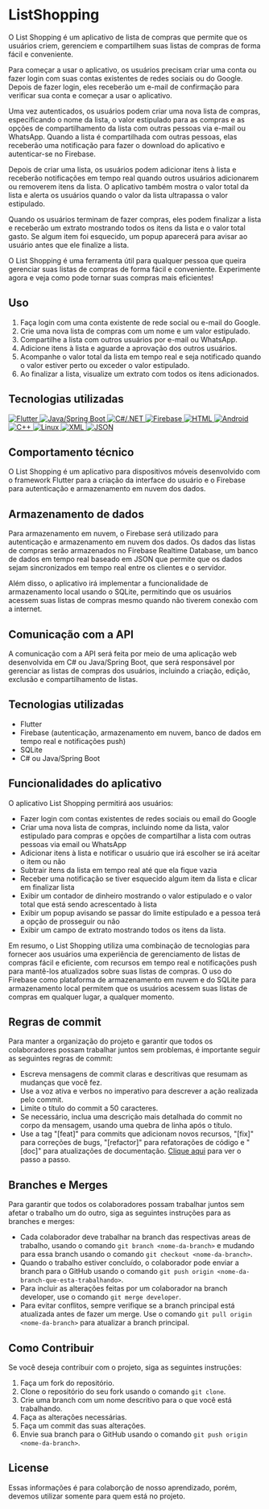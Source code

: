 # ListShopping

O List Shopping é um aplicativo de lista de compras que permite que os usuários criem, gerenciem e compartilhem suas listas de compras de forma fácil e conveniente.

Para começar a usar o aplicativo, os usuários precisam criar uma conta ou fazer login com suas contas existentes de redes sociais ou do Google. Depois de fazer login, eles receberão um e-mail de confirmação para verificar sua conta e começar a usar o aplicativo.

Uma vez autenticados, os usuários podem criar uma nova lista de compras, especificando o nome da lista, o valor estipulado para as compras e as opções de compartilhamento da lista com outras pessoas via e-mail ou WhatsApp. Quando a lista é compartilhada com outras pessoas, elas receberão uma notificação para fazer o download do aplicativo e autenticar-se no Firebase.

Depois de criar uma lista, os usuários podem adicionar itens à lista e receberão notificações em tempo real quando outros usuários adicionarem ou removerem itens da lista. O aplicativo também mostra o valor total da lista e alerta os usuários quando o valor da lista ultrapassa o valor estipulado.

Quando os usuários terminam de fazer compras, eles podem finalizar a lista e receberão um extrato mostrando todos os itens da lista e o valor total gasto. Se algum item foi esquecido, um popup aparecerá para avisar ao usuário antes que ele finalize a lista.

O List Shopping é uma ferramenta útil para qualquer pessoa que queira gerenciar suas listas de compras de forma fácil e conveniente. Experimente agora e veja como pode tornar suas compras mais eficientes!

## Uso

1. Faça login com uma conta existente de rede social ou e-mail do Google.
2. Crie uma nova lista de compras com um nome e um valor estipulado.
3. Compartilhe a lista com outros usuários por e-mail ou WhatsApp.
4. Adicione itens à lista e aguarde a aprovação dos outros usuários.
5. Acompanhe o valor total da lista em tempo real e seja notificado quando o valor estiver perto ou exceder o valor estipulado.
6. Ao finalizar a lista, visualize um extrato com todos os itens adicionados.

## Tecnologias utilizadas
<p align="left">
  <a href="https://flutter.dev/" target="_blank">
    <img src="https://img.shields.io/badge/Flutter-02569B?style=for-the-badge&logo=flutter&logoColor=white" alt="Flutter">
  </a>
  <a href="https://www.java.com/" target="_blank">
    <img src="https://img.shields.io/badge/Java/Spring-6DB33F?style=for-the-badge&logo=java&logoColor=white" alt="Java/Spring Boot">
  </a>
  <a href="https://docs.microsoft.com/en-us/dotnet/csharp/" target="_blank">
  <img src="https://img.shields.io/badge/C%23-.NET-239120?style=for-the-badge&logo=c-sharp&logoColor=white" alt="C#/.NET">
  </a>
  <a href="https://firebase.google.com/" target="_blank">
    <img src="https://img.shields.io/badge/Firebase-FFCA28?style=for-the-badge&logo=firebase&logoColor=white" alt="Firebase">
  </a>
  <a href="https://developer.mozilla.org/en-US/docs/Web/HTML" target="_blank">
    <img src="https://img.shields.io/badge/HTML-E34F26?style=for-the-badge&logo=html5&logoColor=white" alt="HTML">
  </a>
  <a href="https://developer.android.com/" target="_blank">
    <img src="https://img.shields.io/badge/Android-3DDC84?style=for-the-badge&logo=android&logoColor=white" alt="Android">
  </a>
  <a href="http://www.cplusplus.com/" target="_blank">
    <img src="https://img.shields.io/badge/C++-00599C?style=for-the-badge&logo=c%2B%2B&logoColor=white" alt="C++">
  </a>
  <a href="https://www.linux.org/" target="_blank">
    <img src="https://img.shields.io/badge/Linux-FCC624?style=for-the-badge&logo=linux&logoColor=black" alt="Linux">
  </a>
  <a href="https://developer.mozilla.org/en-US/docs/XML_introduction" target="_blank">
    <img src="https://img.shields.io/badge/XML-ff69b4?style=for-the-badge&logo=xml&logoColor=white" alt="XML">
  </a>
  <a href="https://www.json.org/" target="_blank">
    <img src="https://img.shields.io/badge/JSON-000000?style=for-the-badge&logo=json&logoColor=white" alt="JSON">
  </a>
</p>

## Comportamento técnico

O List Shopping é um aplicativo para dispositivos móveis desenvolvido com o framework Flutter para a criação da interface do usuário e o Firebase para autenticação e armazenamento em nuvem dos dados.

## Armazenamento de dados
Para armazenamento em nuvem, o Firebase será utilizado para autenticação e armazenamento em nuvem dos dados. Os dados das listas de compras serão armazenados no Firebase Realtime Database, um banco de dados em tempo real baseado em JSON que permite que os dados sejam sincronizados em tempo real entre os clientes e o servidor.

Além disso, o aplicativo irá implementar a funcionalidade de armazenamento local usando o SQLite, permitindo que os usuários acessem suas listas de compras mesmo quando não tiverem conexão com a internet.

## Comunicação com a API
A comunicação com a API será feita por meio de uma aplicação web desenvolvida em C# ou Java/Spring Boot, que será responsável por gerenciar as listas de compras dos usuários, incluindo a criação, edição, exclusão e compartilhamento de listas.

## Tecnologias utilizadas
- Flutter
- Firebase (autenticação, armazenamento em nuvem, banco de dados em tempo real e notificações push)
- SQLite
- C# ou Java/Spring Boot

## Funcionalidades do aplicativo
O aplicativo List Shopping permitirá aos usuários:

- Fazer login com contas existentes de redes sociais ou email do Google
- Criar uma nova lista de compras, incluindo nome da lista, valor estipulado para compras e opções de         compartilhar a lista com outras pessoas via email ou WhatsApp
- Adicionar itens à lista e notificar o usuário que irá escolher se irá aceitar o item ou não
- Subtrair itens da lista em tempo real até que ela fique vazia
- Receber uma notificação se tiver esquecido algum item da lista e clicar em finalizar lista
- Exibir um contador de dinheiro mostrando o valor estipulado e o valor total que está sendo acrescentado à   lista
- Exibir um popup avisando se passar do limite estipulado e a pessoa terá a opção de prosseguir ou não
- Exibir um campo de extrato mostrando todos os itens da lista.

Em resumo, o List Shopping utiliza uma combinação de tecnologias para fornecer aos usuários uma experiência de gerenciamento de listas de compras fácil e eficiente, com recursos em tempo real e notificações push para mantê-los atualizados sobre suas listas de compras. O uso do Firebase como plataforma de armazenamento em nuvem e do SQLite para armazenamento local permitem que os usuários acessem suas listas de compras em qualquer lugar, a qualquer momento.


## Regras de commit

Para manter a organização do projeto e garantir que todos os colaboradores possam trabalhar juntos sem problemas, é importante seguir as seguintes regras de commit:

- Escreva mensagens de commit claras e descritivas que resumam as mudanças que você fez.
- Use a voz ativa e verbos no imperativo para descrever a ação realizada pelo commit.
- Limite o título do commit a 50 caracteres.
- Se necessário, inclua uma descrição mais detalhada do commit no corpo da mensagem, usando uma quebra de linha após o título.
- Use a tag "[feat]" para commits que adicionam novos recursos, "[fix]" para correções de bugs, "[refactor]" para refatorações de código e "[doc]" para atualizações de documentação. [Clique aqui](https://drive.google.com/file/d/17rqagRuWa-2lFRn8offxzHRktm0LAAVn/view?usp=share_link) para ver o passo a passo.


## Branches e Merges

Para garantir que todos os colaboradores possam trabalhar juntos sem afetar o trabalho um do outro, siga as seguintes instruções para as branches e merges:

- Cada colaborador deve trabalhar na branch das respectivas areas de trabalho, usando o comando `git branch <nome-da-branch>` e mudando para essa branch usando o comando `git checkout <nome-da-branch>`.
- Quando o trabalho estiver concluído, o colaborador pode enviar a branch para o GitHub usando o comando `git push origin <nome-da-branch-que-esta-trabalhando>`.
- Para incluir as alterações feitas por um colaborador na branch developer, use o comando `git merge developer`.
- Para evitar conflitos, sempre verifique se a branch principal está atualizada antes de fazer um merge. Use o comando `git pull origin <nome-da-branch>` para atualizar a branch principal.

## Como Contribuir

Se você deseja contribuir com o projeto, siga as seguintes instruções:

1. Faça um fork do repositório.
2. Clone o repositório do seu fork usando o comando `git clone`.
3. Crie uma branch com um nome descritivo para o que você está trabalhando.
4. Faça as alterações necessárias.
5. Faça um commit das suas alterações.
6. Envie sua branch para o GitHub usando o comando `git push origin <nome-da-branch>`.

## License

Essas informações é para colaborção de nosso aprendizado, porém, devemos utilizar somente para quem está no projeto.

